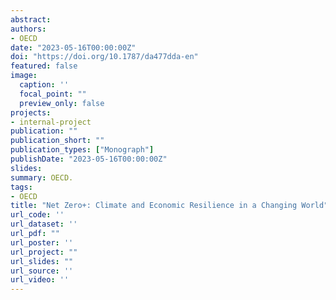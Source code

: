 ```yaml
---
abstract: 
authors:
- OECD
date: "2023-05-16T00:00:00Z"
doi: "https://doi.org/10.1787/da477dda-en"
featured: false
image:
  caption: ''
  focal_point: ""
  preview_only: false
projects:
- internal-project
publication: ""
publication_short: ""
publication_types: ["Monograph"]
publishDate: "2023-05-16T00:00:00Z"
slides: 
summary: OECD.
tags:
- OECD
title: "Net Zero+: Climate and Economic Resilience in a Changing World"
url_code: ''
url_dataset: ''
url_pdf: ""
url_poster: ''
url_project: ""
url_slides: ""
url_source: ''
url_video: ''
---
```

